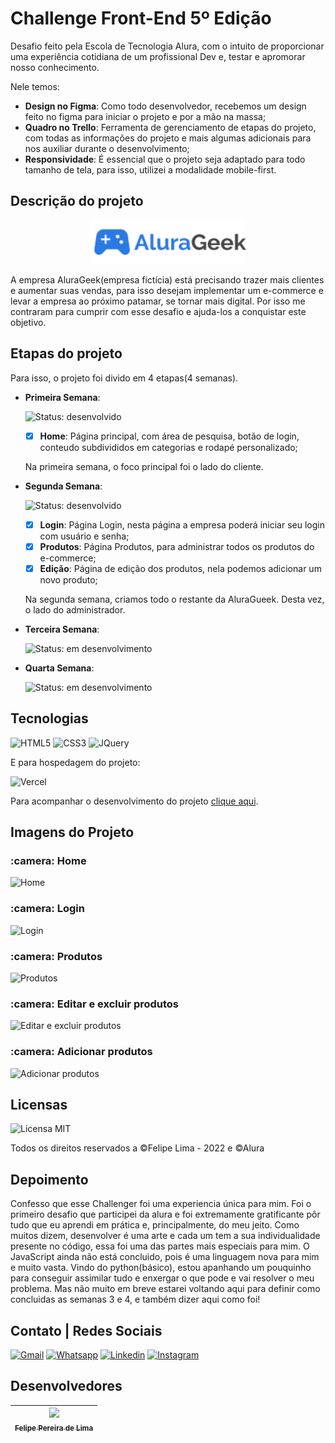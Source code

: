# Challenge Front-End 5º Edição

Desafio feito pela Escola de Tecnologia Alura, com o intuito de proporcionar uma experiência cotidiana de um profissional Dev e, testar e apromorar nosso conhecimento. 

Nele temos:

- **Design no Figma**: Como todo desenvolvedor, recebemos um design feito no figma para iniciar o projeto e por a mão na massa;
- **Quadro no Trello**: Ferramenta de gerenciamento de etapas do projeto, com todas as informações do projeto e mais algumas adicionais para nos auxiliar durante o desenvolvimento;
- **Responsividade**: É essencial que o projeto seja adaptado para todo tamanho de tela, para isso, utilizei a modalidade mobile-first.

## Descrição do projeto 

<p align="center"><a href="https://aluragueek.vercel.app/"><img src="img\readme\logo-readme.svg#vitrinedev" width="250px"></a></p>

A empresa AluraGeek(empresa fictícia) está precisando trazer mais clientes e aumentar suas vendas, para isso desejam implementar um e-commerce e levar a empresa ao próximo patamar, se tornar mais digital. Por isso me contraram para cumprir com esse desafio e ajuda-los a conquistar este objetivo.

## Etapas do projeto
Para isso, o projeto foi divido em 4 etapas(4 semanas). 

- **Primeira Semana**:

  ![Status: desenvolvido](https://img.shields.io/badge/STATUS-Desenvolvido-success)
  
  - [X] **Home**: Página principal, com área de pesquisa, botão de login, conteudo subdivididos em categorias e rodapé personalizado;
  
  Na primeira semana, o foco principal foi o lado do cliente.
   
- **Segunda Semana**:

  ![Status: desenvolvido](https://img.shields.io/badge/STATUS-Desenvolvido-success)

  - [X] **Login**: Página Login, nesta página a empresa poderá iniciar seu login com usuário e senha;
  - [X] **Produtos**: Página Produtos, para administrar todos os produtos do e-commerce;
  - [X] **Edição**: Página de edição dos produtos, nela podemos adicionar um novo produto;
  
  Na segunda semana, criamos todo o restante da AluraGueek. Desta vez, o lado do administrador.
  
- **Terceira Semana**:

  ![Status: em desenvolvimento](https://img.shields.io/badge/STATUS-Em%20desenvolvimento-blue)
  
- **Quarta Semana**:

  ![Status: em desenvolvimento](https://img.shields.io/badge/STATUS-Em%20desenvolvimento-blue)

## Tecnologias

![HTML5](https://img.shields.io/badge/html5-%23E34F26.svg?style=for-the-badge&logo=html5&logoColor=white) ![CSS3](https://img.shields.io/badge/css3-%231572B6.svg?style=for-the-badge&logo=css3&logoColor=white) ![JQuery](https://img.shields.io/badge/jQuery-0769AD?style=for-the-badge&logo=jquery&logoColor=white)

E para hospedagem do projeto:

![Vercel](https://img.shields.io/badge/vercel-%23000000.svg?style=for-the-badge&logo=vercel&logoColor=white)

Para acompanhar o desenvolvimento do projeto [clique aqui](https://aluragueek.vercel.app/).

## Imagens do Projeto

<h3> :camera: Home</h3>

![Home](https://user-images.githubusercontent.com/102830741/193422680-269e1a43-2257-4774-a8a4-0872361de661.png)

<h3> :camera: Login</h3>

![Login](https://user-images.githubusercontent.com/102830741/193422883-cc5a248a-fe0d-404e-b2b1-e6ade4597701.png)

<h3> :camera: Produtos</h3>

![Produtos](https://user-images.githubusercontent.com/102830741/193422925-e8367410-876e-4594-8cf1-04e8ebddf8b4.png)

<h3> :camera: Editar e excluir produtos</h3>

![Editar e excluir produtos](https://user-images.githubusercontent.com/102830741/197083519-c7ed4ab3-4a72-4529-95e6-ffaabcfeed72.png)

<h3> :camera: Adicionar produtos</h3>

![Adicionar produtos](https://user-images.githubusercontent.com/102830741/197083603-a7596f23-f6a1-4541-a95a-9f059aac148d.png)

## Licensas

  ![Licensa MIT](https://img.shields.io/github/license/LipePLima/AluraGeek?style=for-the-badge)

  Todos os direitos reservados a ©Felipe Lima - 2022 e ©Alura
  
## Depoimento

Confesso que esse Challenger foi uma experiencia única para mim. Foi o primeiro desafio que participei da alura e foi extremamente gratificante pôr tudo que eu aprendi em prática e, principalmente, do meu jeito. Como muitos dizem, desenvolver é uma arte e cada um tem a sua individualidade presente no código, essa foi uma das partes mais especiais para mim. O JavaScript ainda não está concluido, pois é uma linguagem nova para mim e muito vasta. Vindo do python(básico), estou apanhando um pouquinho para conseguir assimilar tudo e enxergar o que pode e vai resolver o meu problema. Mas não muito em breve estarei voltando aqui para definir como concluidas as semanas 3 e 4, e também dizer aqui como foi!
  
## Contato | Redes Sociais

<a href="mailto:felipe.lima0160@gmail.com">![Gmail](https://img.shields.io/badge/Gmail-D14836?style=for-the-badge&logo=gmail&logoColor=white)</a>  <a href="https://wa.me/5521979926096">![Whatsapp](https://img.shields.io/badge/WhatsApp-25D366?style=for-the-badge&logo=whatsapp&logoColor=white)</a>  <a href="https://www.linkedin.com/in/felipe-lima01/">![Linkedin](https://img.shields.io/badge/LinkedIn-0077B5?style=for-the-badge&logo=linkedin&logoColor=white)</a>  <a href="https://www.instagram.com/felima148/">![Instagram](https://img.shields.io/badge/Instagram-E4405F?style=for-the-badge&logo=instagram&logoColor=white)</a>

## Desenvolvedores

| [<img src="https://avatars.githubusercontent.com/u/102830741?s=400&u=eb0ed821d5deeaaac9a910f737ce38ddfda2f3a9&v=4" width=115><br><sub>Felipe Pereira de Lima</sub>](https://github.com/LipePLima) 
| :---: |
